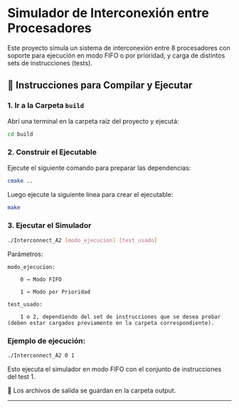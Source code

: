 # Simulador de Interconexión entre Procesadores

Este proyecto simula un sistema de interconexión entre 8 procesadores con soporte para ejecución en modo FIFO o por prioridad, y carga de distintos sets de instrucciones (tests).

## 🔧 Instrucciones para Compilar y Ejecutar

### 1. Ir a la Carpeta `build`

Abrí una terminal en la carpeta raíz del proyecto y ejecutá:

```bash
cd build
```

### 2. Construir el Ejecutable

Ejecute el siguiente comando para preparar las dependencias:
```bash
cmake ..
```

Luego ejecute la siguiente linea para crear el ejecutable:
```bash
make
```

### 3. Ejecutar el Simulador
```bash
./Interconnect_A2 [modo_ejecucion] [test_usado]
```

Parámetros:

    modo_ejecucion:

        0 → Modo FIFO

        1 → Modo por Prioridad

    test_usado:

        1 o 2, dependiendo del set de instrucciones que se desea probar (deben estar cargados previamente en la carpeta correspondiente).

### Ejemplo de ejecución:
```bash
./Interconnect_A2 0 1
```


Esto ejecuta el simulador en modo FIFO con el conjunto de instrucciones del test 1.

📁 Los archivos de salida se guardan en la carpeta output.


---
